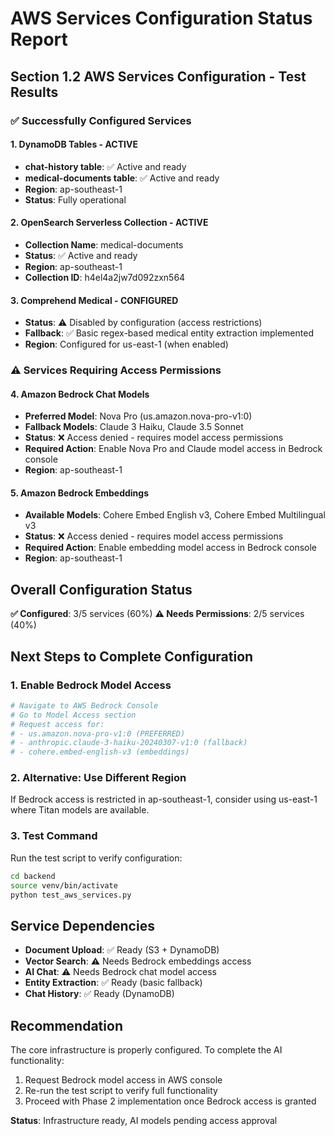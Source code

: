 # AWS Services Configuration Status Report

## Section 1.2 AWS Services Configuration - Test Results

### ✅ **Successfully Configured Services**

#### 1. **DynamoDB Tables** - ACTIVE
- **chat-history table**: ✅ Active and ready
- **medical-documents table**: ✅ Active and ready
- **Region**: ap-southeast-1
- **Status**: Fully operational

#### 2. **OpenSearch Serverless Collection** - ACTIVE
- **Collection Name**: medical-documents
- **Status**: ✅ Active and ready
- **Region**: ap-southeast-1
- **Collection ID**: h4el4a2jw7d092zxn564

#### 3. **Comprehend Medical** - CONFIGURED
- **Status**: ⚠️ Disabled by configuration (access restrictions)
- **Fallback**: ✅ Basic regex-based medical entity extraction implemented
- **Region**: Configured for us-east-1 (when enabled)

### ⚠️ **Services Requiring Access Permissions**

#### 4. **Amazon Bedrock Chat Models**
- **Preferred Model**: Nova Pro (us.amazon.nova-pro-v1:0)
- **Fallback Models**: Claude 3 Haiku, Claude 3.5 Sonnet
- **Status**: ❌ Access denied - requires model access permissions
- **Required Action**: Enable Nova Pro and Claude model access in Bedrock console
- **Region**: ap-southeast-1

#### 5. **Amazon Bedrock Embeddings**
- **Available Models**: Cohere Embed English v3, Cohere Embed Multilingual v3
- **Status**: ❌ Access denied - requires model access permissions
- **Required Action**: Enable embedding model access in Bedrock console
- **Region**: ap-southeast-1

## Overall Configuration Status

**✅ Configured**: 3/5 services (60%)
**⚠️ Needs Permissions**: 2/5 services (40%)

## Next Steps to Complete Configuration

### 1. Enable Bedrock Model Access
```bash
# Navigate to AWS Bedrock Console
# Go to Model Access section
# Request access for:
# - us.amazon.nova-pro-v1:0 (PREFERRED)
# - anthropic.claude-3-haiku-20240307-v1:0 (fallback)
# - cohere.embed-english-v3 (embeddings)
```

### 2. Alternative: Use Different Region
If Bedrock access is restricted in ap-southeast-1, consider using us-east-1 where Titan models are available.

### 3. Test Command
Run the test script to verify configuration:
```bash
cd backend
source venv/bin/activate
python test_aws_services.py
```

## Service Dependencies

- **Document Upload**: ✅ Ready (S3 + DynamoDB)
- **Vector Search**: ⚠️ Needs Bedrock embeddings access
- **AI Chat**: ⚠️ Needs Bedrock chat model access
- **Entity Extraction**: ✅ Ready (basic fallback)
- **Chat History**: ✅ Ready (DynamoDB)

## Recommendation

The core infrastructure is properly configured. To complete the AI functionality:
1. Request Bedrock model access in AWS console
2. Re-run the test script to verify full functionality
3. Proceed with Phase 2 implementation once Bedrock access is granted

**Status**: Infrastructure ready, AI models pending access approval